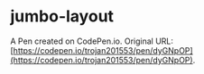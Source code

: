 # jumbo-layout

A Pen created on CodePen.io. Original URL: [https://codepen.io/trojan201553/pen/dyGNpOP](https://codepen.io/trojan201553/pen/dyGNpOP).


